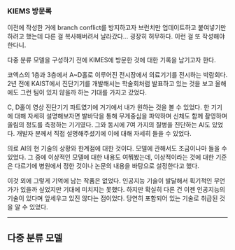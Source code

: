 ### KIEMS 방문록

이전에 작성한 거에 branch conflict를 방지하고자 브런치만 업데이트하고 붙여넣기만 하려고 했는데 다른 걸 복사해버려서 날라갔다... 굉장히 허무하다. 이런 걸 또 작성해야 한다니.

다중 분류 모델을 구성하기 전에 KIMES에 방문한 것에 대한 기록을 남기고자 한다.

코엑스의 1층과 3층에서 A~D홀로 이루어진 전시장에서 의료기기를 전시하는 박람회다. 2년 전에 KAIST에서 진단기기를 개발해서는 학술회처럼 발표하고 있는 것을 보고 올해에도 그런 팀이 있지 않을까
하는 기대를 가지고 갔었다.

C, D홀이 영상 진단기기 파트였기에 거기에서 내가 원하는 것을 볼 수 있었다. 한 기기에 대해 자세히 설명해보자면 발바닥을 통해 무게중심을 파악하며 신체도 함께 촬영하며 쏠림의 정도를 측정하는
기기였다. 그와 동시에 7여 가지의 질병을 진단하는 AI도 있었다. 개발자 분께서 직접 설명해주셨기에 이에 대해 자세히 들을 수 있었다.

의료 AI의 현 기술의 상황와 한계점에 대한 것이다. 모델에 관해서도 조금이나마 들을 수 있었다. 그 중에 이상적인 모델에 대한 내용도 여쭤봤는데, 이상적이라는 것에 대한 기준은 다르기에 병원에서
정한 것이나 논문의 내용을 바탕으로 설정한다고 했다.

이것 외에 그렇게 기억에 남는 작품은 없었다. 인공지능 기술이 발달해서 획기적인 무언가가 있을까 싶었지만 기대에 미치지는 못했다. 하지만 확실히 다른 건 이젠 인공지능의 기술이 있다며 앞세우고
있진 않다는 점이었다. 당연히 포함되어 있는 기술로 취급된 것을 알 수 있었다.

---

## 다중 분류 모델

